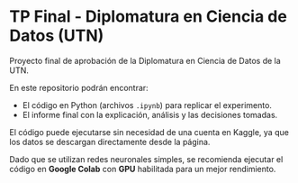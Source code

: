 # TP Final - Diplomatura en Ciencia de Datos (UTN)

Proyecto final de aprobación de la Diplomatura en Ciencia de Datos de la UTN.

En este repositorio podrán encontrar:
- El código en Python (archivos `.ipynb`) para replicar el experimento.
- El informe final con la explicación, análisis y las decisiones tomadas.

El código puede ejecutarse sin necesidad de una cuenta en Kaggle, ya que los datos se descargan directamente desde la página.

Dado que se utilizan redes neuronales simples, se recomienda ejecutar el código en **Google Colab** con **GPU** habilitada para un mejor rendimiento.
